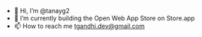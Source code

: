 - 👋 Hi, I’m @tanayg2
- 👷 I’m currently building the Open Web App Store on Store.app
- 📫 How to reach me tgandhi.dev@gmail.com

<!---
tanayg2/tanayg2 is a ✨ special ✨ repository because its `README.md` (this file) appears on your GitHub profile.
You can click the Preview link to take a look at your changes.
--->
